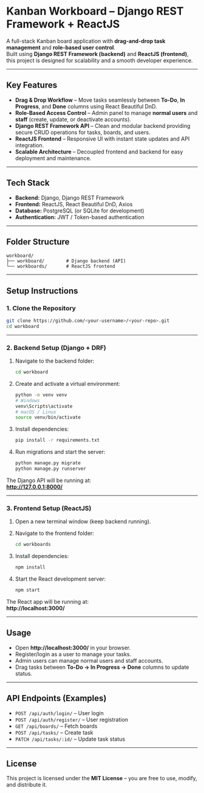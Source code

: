# Kanban Workboard – Django REST Framework + ReactJS

A full-stack Kanban board application with **drag-and-drop task management** and **role-based user control**.  
Built using **Django REST Framework (backend)** and **ReactJS (frontend)**, this project is designed for scalability and a smooth developer experience.

---

## Key Features

- **Drag & Drop Workflow** – Move tasks seamlessly between **To-Do**, **In Progress**, and **Done** columns using React Beautiful DnD.  
- **Role-Based Access Control** – Admin panel to manage **normal users** and **staff** (create, update, or deactivate accounts).  
- **Django REST Framework API** – Clean and modular backend providing secure CRUD operations for tasks, boards, and users.  
- **ReactJS Frontend** – Responsive UI with instant state updates and API integration.  
- **Scalable Architecture** – Decoupled frontend and backend for easy deployment and maintenance.  

---

## Tech Stack

- **Backend:** Django, Django REST Framework  
- **Frontend:** ReactJS, React Beautiful DnD, Axios  
- **Database:** PostgreSQL (or SQLite for development)  
- **Authentication:** JWT / Token-based authentication  

---

## Folder Structure

```
workboard/
├── workboard/        # Django backend (API)
└── workboards/       # ReactJS frontend
```

---

## Setup Instructions

### 1. Clone the Repository

```bash
git clone https://github.com/<your-username>/<your-repo>.git
cd workboard
```

---

### 2. Backend Setup (Django + DRF)

1. Navigate to the backend folder:
   ```bash
   cd workboard
   ```

2. Create and activate a virtual environment:
   ```bash
   python -m venv venv
   # Windows
   venv\Scripts\activate
   # macOS / Linux
   source venv/bin/activate
   ```

3. Install dependencies:
   ```bash
   pip install -r requirements.txt
   ```

4. Run migrations and start the server:
   ```bash
   python manage.py migrate
   python manage.py runserver
   ```

The Django API will be running at:  
**http://127.0.0.1:8000/**

---

### 3. Frontend Setup (ReactJS)

1. Open a new terminal window (keep backend running).  
2. Navigate to the frontend folder:
   ```bash
   cd workboards
   ```

3. Install dependencies:
   ```bash
   npm install
   ```

4. Start the React development server:
   ```bash
   npm start
   ```

The React app will be running at:  
**http://localhost:3000/**

---

## Usage

- Open **http://localhost:3000/** in your browser.  
- Register/login as a user to manage your tasks.  
- Admin users can manage normal users and staff accounts.  
- Drag tasks between **To-Do → In Progress → Done** columns to update status.  

---

## API Endpoints (Examples)

- `POST /api/auth/login/` – User login  
- `POST /api/auth/register/` – User registration  
- `GET /api/boards/` – Fetch boards  
- `POST /api/tasks/` – Create task  
- `PATCH /api/tasks/:id/` – Update task status  

---

## License

This project is licensed under the **MIT License** – you are free to use, modify, and distribute it.
